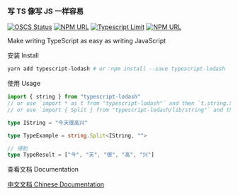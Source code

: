 ### 写 TS 像写 JS 一样容易

[![OSCS Status](https://www.oscs1024.com/platform/badge/kawayiLinLin/typescript-lodash.svg?size=small)](https://www.oscs1024.com/project/kawayiLinLin/typescript-lodash?ref=badge_small) [![NPM URL](https://img.shields.io/badge/npm-v6.14.12-1577b4)](https://www.npmjs.com/package/typescript-lodash) [![Typescript Limit](https://img.shields.io/badge/TypeScript->=4.5.0-1577b4)](https://www.typescriptlang.org/docs/handbook/release-notes/typescript-4-5.html) [![NPM URL](https://img.shields.io/badge/license-MIT-8fba29)](https://www.npmjs.com/package/typescript-lodash)

Make writing TypeScript as easy as writing JavaScript

安装 Install

```bash
yarn add typescript-lodash # or：npm install --save typescript-lodash
```

使用 Usage

```ts
import { string } from "typescript-lodash"
// or use `import * as t from "typescript-lodash"` and then `t.string.Split<"">`
// or use `import { Split } from "typescript-lodash/lib/string"` and then `Split<"">`

type IString = "今天很高兴"

type TypeExample = string.Split<IString, "">

// 得到
type TypeResult = ["今", "天", "很", "高", "兴"]
```

查看文档 Documentation

[中文文档 Chinese Documentation](https://kawayilinlin.github.io/typescript-lodash/)
